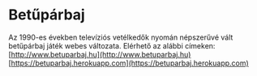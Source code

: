 # Betűpárbaj

Az 1990-es években televíziós vetélkedők nyomán népszerűvé vált betűpárbaj játék webes változata.
Elérhető az alábbi címeken:
[http://www.betuparbaj.hu](http://www.betuparbaj.hu)
[https://betuparbaj.herokuapp.com](https://betuparbaj.herokuapp.com)